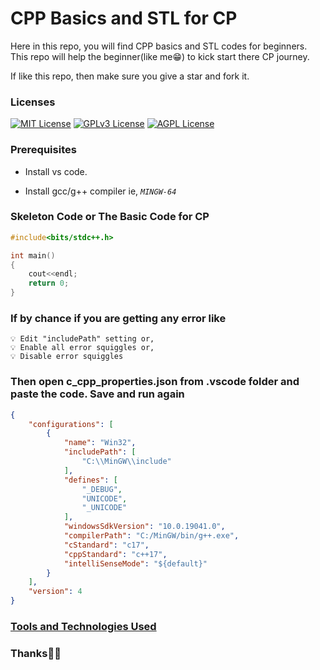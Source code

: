 # CPP Basics and STL for CP

Here in this repo, you will find CPP basics and STL codes for beginners.
This repo will help the beginner(like me😁) to kick start there CP journey.

If like this repo, then make sure you give a star and fork it.

### Licenses

[![MIT License](https://img.shields.io/badge/License-MIT-green.svg)](https://choosealicense.com/licenses/mit/)
[![GPLv3 License](https://img.shields.io/badge/License-GPL%20v3-yellow.svg)](https://opensource.org/licenses/)
[![AGPL License](https://img.shields.io/badge/license-AGPL-blue.svg)](http://www.gnu.org/licenses/agpl-3.0)

### Prerequisites

- Install vs code.

- Install gcc/g++ compiler ie, *`MINGW-64`*

### Skeleton Code or The Basic Code for CP

```c++
#include<bits/stdc++.h>

int main()
{
    cout<<endl;
    return 0;
}
```
### If by chance if you are getting any error like
    💡 Edit "includePath" setting or,
    💡 Enable all error squiggles or,
    💡 Disable error squiggles

### Then open c_cpp_properties.json from .vscode folder and paste the code. Save and run again

```json
{
    "configurations": [
        {
            "name": "Win32",
            "includePath": [
                "C:\\MinGW\\include"
            ],
            "defines": [
                "_DEBUG",
                "UNICODE",
                "_UNICODE"
            ],
            "windowsSdkVersion": "10.0.19041.0",
            "compilerPath": "C:/MinGW/bin/g++.exe",
            "cStandard": "c17",
            "cppStandard": "c++17",
            "intelliSenseMode": "${default}"
        }
    ],
    "version": 4
}
```
### [Tools and Technologies Used](./practice/)


### Thanks🤝🏻